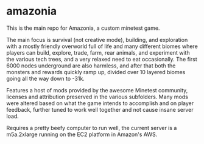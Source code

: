 # amazonia

This is the main repo for Amazonia, a custom minetest game.

The main focus is survival (not creative mode), building, and exploration with a mostly friendly overworld full of life and many different biomes where players can build, explore, trade, farm, rear animals, and experiment with the various tech trees, and a very relaxed need to eat occasionally. The first 6000 nodes underground are also harmless, and after that both the monsters and rewards quickly ramp up, divided over 10 layered biomes going all the way down to -31k.

Features a host of mods provided by the awesome Minetest community, licenses and attribution preserved in the various subfolders. Many mods were altered based on what the game intends to accomplish and on player feedback, further tuned to work well together and not cause insane server load.

Requires a pretty beefy computer to run well, the current server is a m5a.2xlarge running on the EC2 platform in Amazon's AWS.
